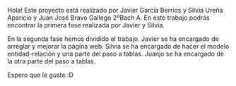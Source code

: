 Hola!
Este proyecto está realizado por Javier García Berrios y Silvia Ureña Aparicio y Juan José Bravo Gallego 2ºBach A.
En este trabajo podrás encontrar la primera fase realizada por Javier y Silvia.

En la segunda fase hemos dividido el trabajo. Javier se ha encargado de arreglar y mejorar la página web. Silvia se ha encargado de hacer el modelo entidad-relación y una parte del paso a tablas. Juanjo se ha encargado de la otra parte del paso a tablas.

Espero que le guste :D
